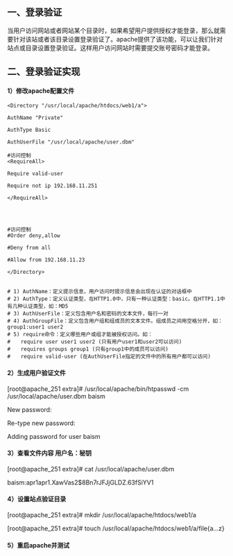 ## 一、登录验证

当用户访问网站或者网站某个目录时，如果希望用户提供授权才能登录，那么就需要针对该站或者该目录设置登录验证了。apache提供了该功能，可以让我们针对站点或目录设置登录验证。这样用户访问网站时需要提交账号密码才能登录。

## 二、登录验证实现

#### 1）修改apache配置文件

```config
<Directory "/usr/local/apache/htdocs/web1/a">

AuthName "Private"

AuthType Basic

AuthUserFile "/usr/local/apache/user.dbm"

#访问控制
<RequireAll>

Require valid-user

Require not ip 192.168.11.251

</RequireAll>




#访问控制
#Order deny,allow

#Deny from all

#Allow from 192.168.11.23

</Directory>


# 1) AuthName：定义提示信息，用户访问时提示信息会出现在认证的对话框中
# 2) AuthType：定义认证类型，在HTTP1.0中，只有一种认证类型：basic。在HTTP1.1中有几种认证类型，如：MD5
# 3) AuthUserFile：定义包含用户名和密码的文本文件，每行一对
# 4) AuthGroupFile：定义包含用户组和组成员的文本文件。组成员之间用空格分开，如：group1:user1 user2
# 5) require命令：定义哪些用户或组才能被授权访问。如：
#　　require user user1 user2 (只有用户user1和user2可以访问)
#　　requires groups group1 (只有group1中的成员可以访问)
#　　require valid-user (在AuthUserFile指定的文件中的所有用户都可以访问)
```

#### 2）生成用户验证文件

[root@apache_251 extra]# /usr/local/apache/bin/htpasswd -cm /usr/local/apache/user.dbm baism

New password:

Re-type new password:

Adding password for user baism

#### 3）查看文件内容 用户名：秘钥

[root@apache_251 extra]# cat /usr/local/apache/user.dbm

baism:apr1apr1.XawVas2$8Bn7rJFJjGLDZ.63fSiYV1

#### 4）设置站点验证目录

[root@apache_251 extra]# mkdir /usr/local/apache/htdocs/web1/a

[root@apache_251 extra]# touch /usr/local/apache/htdocs/web1/a/file{a…z}

#### 5）重启apache并测试